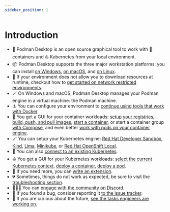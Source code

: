 ```yaml
---
sidebar_position: 1
---
```


# Introduction

- 🦭 Podman Desktop is an open source graphical tool to work with 🦭 containers and :sailboat: Kubernetes from your local environment.
- 📦 Podman Desktop supports the three major workstation platforms: you can install [on Windows](/docs/installation/windows-install), [on macOS](/docs/installation/macos-install), and [on Linux](/docs/installation/linux-install).
- 🚪 If your environment does not allow you to download resources at runtime, checkout how to [get started on network restricted environments](/docs/proxy).
- 🪄 On Windows and macOS, Podman Desktop manages your Podman engine in a virtual machine: the Podman machine.
- ⚓ You can configure your environment to [continue using tools that work with Docker](/docs/migrating-from-docker).
- 🦭 You get a GUI for your container workloads: [setup your registries](/docs/containers/registries), [build, push, and pull images](/docs/containers/images), [start a container](/docs/containers/starting-a-container), or start a container group [with Compose](/docs/compose), and even better [work with pods on your container engine](/docs/containers/creating-a-pod).
- 🪄 You can setup your Kubernetes engine: [Red Hat Developer Sandbox](/docs/openshift/developer-sandbox), [Kind](/docs/kind), [Lima](/docs/lima), [Minikube](/docs/minikube), or [Red Hat OpenShift Local](/docs/openshift/openshift-local).
- 🤝 You can also [connect to an existing Kubernetes](/docs/kubernetes/existing-kubernetes).
- ⛵ You get a GUI for your Kubernetes workloads: [select the current Kubernetes context](/docs/kubernetes/viewing-and-selecting-current-kubernete-context), [deploy a container](/docs/kubernetes/deploying-a-container-to-kubernetes), [deploy a pod](/docs/kubernetes/deploying-a-pod-to-kubernetes).
- 🫵 If you need more, you can [write an extension](/docs/extensions).
- 💔 Sometimes, things do not work as expected, be sure to visit the [troubleshooting section](/docs/troubleshooting).
- 🧑‍🤝‍🧑 You can [engage with the community on Discord](https://discord.com/invite/x5GzFF6QH4).
- 🐛 If you found a bug, consider reporting it [to the issue tracker](https://github.com/containers/podman-desktop/issues/).
- 🥠 If you are curious about the future, [see the tasks engineers are working on](https://github.com/orgs/containers/projects/4/views/8).
